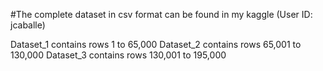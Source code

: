 #The complete dataset in csv format can be found in my kaggle (User ID: jcaballe)

Dataset_1 contains rows 1 to 65,000
Dataset_2 contains rows 65,001 to 130,000
Dataset_3 contains rows 130,001 to 195,000
